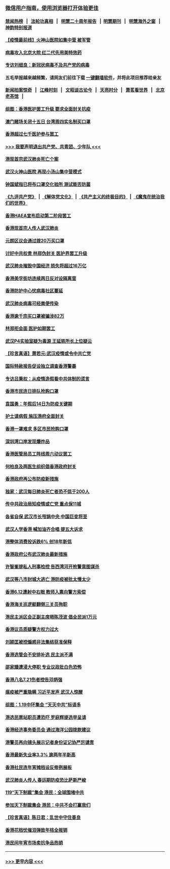 ### [微信用户指南，使用浏览器打开体验更佳](https://github.com/gfw-breaker/banned-news1/blob/master/indexes/wechat-guide.md?t=0)
#### [禁闻热榜](热点新闻.md?t=0)  &nbsp;&nbsp;|&nbsp;&nbsp; [法轮功真相](https://github.com/gfw-breaker/truth/blob/master/README.md?t=0) &nbsp;&nbsp;|&nbsp;&nbsp; [明慧二十周年报告](https://github.com/gfw-breaker/mh-reports/blob/master/README.md?t=0) &nbsp;&nbsp;|&nbsp;&nbsp;[明慧期刊](https://github.com/gfw-breaker/mh-qikan) &nbsp;&nbsp;|&nbsp;&nbsp; [明慧海外之窗](https://github.com/gfw-breaker/mh-news/blob/master/README.md?t=0) &nbsp;&nbsp;|&nbsp;&nbsp; [神韵特别报道](https://github.com/gfw-breaker/mh-news/blob/master/shenyun.md?t=0)
#### [【疫情最前线】火神山医院如集中营 被军管](../pages/nsc415/n11847524.md?t=02061002) 
#### [病毒攻入北京大院 红二代先用美特效药](../pages/nsc415/n11847427.md?t=02061002) 
#### [专访刘细良：新冠状病毒不及共产党的病毒](../pages/nsc415/n11847164.md?t=02061002) 
#### 五毛举报越来越频繁，请网友们前往下载 [一键翻墙软件](https://github.com/gfw-breaker/ssr-accounts)，并将此项目推荐给亲友
#### [新闻拍案惊奇](https://github.com/gfw-breaker/banned-news1/blob/master/pages/link4.md) &nbsp;&nbsp;|&nbsp;&nbsp; [江峰时刻](https://github.com/gfw-breaker/banned-news1/blob/master/pages/link4.md) &nbsp;&nbsp;|&nbsp;&nbsp; [文昭谈古论今](https://github.com/gfw-breaker/banned-news1/blob/master/pages/link4.md) &nbsp;&nbsp;|&nbsp;&nbsp; [天亮时分](https://github.com/gfw-breaker/banned-news1/blob/master/pages/link4.md) &nbsp;&nbsp;|&nbsp;&nbsp; [萧茗看世界](https://github.com/gfw-breaker/banned-news1/blob/master/pages/link4.md) &nbsp;&nbsp;|&nbsp;&nbsp; [北京老茶馆](https://github.com/gfw-breaker/banned-news1/blob/master/pages/link4.md) &nbsp;&nbsp;|&nbsp;&nbsp; 
#### [组图：香港医护罢工升级 要求全面封关抗疫](../pages/nsc415/n11844107.md?t=02061002) 
#### [澳门赌场关闭十五日 台湾周四实名制买口罩](../pages/nsc415/n11845083.md?t=02061002) 
#### [香港超过七千医护参与罢工](../pages/nsc415/n11845051.md?t=02061002) 
#### [>>> 我要声明退出共产党、共青团、少年队 <<<](https://github.com/begood0513/goodnews/blob/master/quit/letter.md) 
#### [港现首宗武汉肺炎死亡个案](../pages/nsc415/n11844998.md?t=02061002) 
#### [武汉火神山医院 再现小汤山集中营模式](../pages/nsc415/n11844763.md?t=02061002) 
#### [钟国斌指已将布口罩交化验所 测试能否防菌](../pages/nsc415/n11842783.md?t=02061002) 
#### [《九评共产党》](https://github.com/begood0513/9ping.md/blob/master/README.md) &nbsp;|&nbsp; [《解体党文化》](../../../../jtdwh.md/blob/master/README.md)  &nbsp;|&nbsp; [《共产主义的终极目的》](../../../../gczydzjmd.md/blob/master/README.md) &nbsp;|&nbsp; [《魔鬼在统治我们的世界》](../../../../mgztzwmdsj.md/blob/master/README.md) 
#### [香港HAEA宣布启动第二阶段罢工](../pages/nsc415/n11842723.md?t=02061002) 
#### [香港现首宗人传人武汉肺炎](../pages/nsc415/n11842766.md?t=02061002) 
#### [元朗区议会通过拨20万买口罩](../pages/nsc415/n11842754.md?t=02061002) 
#### [讨好中共权贵 林郑伪封关 医护界罢工升级](../pages/nsc415/n11842359.md?t=02061002) 
#### [武汉肺炎摧毁中国经济 损失将超过16万亿](../pages/nsc415/n11839723.md?t=02061002) 
#### [香港美孚街坊连续两日反对设隔离营](../pages/nsc415/n11839962.md?t=02061002) 
#### [香港防护中心忧病毒社区蔓延](../pages/nsc415/n11839933.md?t=02061002) 
#### [武汉肺炎病毒可经粪便传染](../pages/nsc415/n11839939.md?t=02061002) 
#### [香港逾千宗买口罩被骗涉82万](../pages/nsc415/n11839914.md?t=02061002) 
#### [林郑拒会面 医护如期罢工](../pages/nsc415/n11839892.md?t=02061002) 
#### [武汉P4实验室疑为毒源 王延轶所长上位疑云](../pages/nsc415/n11835543.md?t=02061002) 
#### [【珍言真语】萧若元:武汉疫情或令中共亡党](../pages/nsc415/n11829394.md?t=02061002) 
#### [国际特赦报告促设独立调查香港警暴](../pages/nsc415/n11833845.md?t=02061002) 
#### [专访吕秉权：从疫情造假看中共体制的谎言](../pages/nsc415/n11833813.md?t=02061002) 
#### [香港市民连日排队抢购口罩](../pages/nsc415/n11833794.md?t=02061002) 
#### [袁国勇：年假后14日为防疫关键期](../pages/nsc415/n11831088.md?t=02061002) 
#### [护士请病假 施压港府全面封关](../pages/nsc415/n11831030.md?t=02061002) 
#### [香港一罩难求 多区市民抢购口罩](../pages/nsc415/n11831002.md?t=02061002) 
#### [深圳湾口岸发现爆炸品](../pages/nsc415/n11828802.md?t=02061002) 
#### [香港医管局员工阵线周六动议罢工](../pages/nsc415/n11828762.md?t=02061002) 
#### [何柏良及两医生组织倡香港政府封关](../pages/nsc415/n11828749.md?t=02061002) 
#### [香港政府再公布防疫新措施](../pages/nsc415/n11828716.md?t=02061002) 
#### [独家：武汉每日肺炎死亡者恐不低于200人](../pages/nsc415/n11828240.md?t=02061002) 
#### [传中共政治局知疫情或亡党 重点保11城](../pages/nsc415/n11828145.md?t=02061002) 
#### [各省自保 武汉市长甩锅中央 中国巨变将至](../pages/nsc415/n11828021.md?t=02061002) 
#### [武汉人学香港 喊加油齐合唱 提五大诉求](../pages/nsc415/n11827046.md?t=02061002) 
#### [港整体消费投诉跌6% 创18年新低](../pages/nsc415/n11817280.md?t=02061002) 
#### [香港政府公布武汉肺炎最新措施](../pages/nsc415/n11817152.md?t=02061002) 
#### [许智峯提私人刑事检控 告西湾河开枪警意图谋杀](../pages/nsc415/n11817132.md?t=02061002) 
#### [武汉等八市封城大逃亡 港防疫被批太慢太少](../pages/nsc415/n11817058.md?t=02061002) 
#### [香港6.12遭射中右眼 教师入禀向警方索偿](../pages/nsc415/n11814678.md?t=02061002) 
#### [香港海关巡逻艇翻侧三关员殉职](../pages/nsc415/n11814604.md?t=02061002) 
#### [港民主派区会正副主席晤陈茂波 倡全民派1万元](../pages/nsc415/n11814582.md?t=02061002) 
#### [香港议员质疑警方权力过大](../pages/nsc415/n11814560.md?t=02061002) 
#### [刘颕匡被控煽惑非法集结获准保释](../pages/nsc415/n11811727.md?t=02061002) 
#### [香港选管会不安排补选 民主派不满](../pages/nsc415/n11811691.md?t=02061002) 
#### [邵家臻遭浸大停职 专业议政批白色恐怖](../pages/nsc415/n11811670.md?t=02061002) 
#### [香港八名7.21伤者控告邓炳强](../pages/nsc415/n11811623.md?t=02061002) 
#### [瘟疫被严重隐瞒 习近平发声 武汉人惊醒](../pages/nsc415/n11811186.md?t=02061002) 
#### [组图：1.19中环集会 “天灭中共”标语多](../pages/nsc415/n11809514.md?t=02061002) 
#### [港选民票站职员遭恐吓 罗庭辉提选举呈请](../pages/nsc415/n11808914.md?t=02061002) 
#### [香港经济事务委员会 通过海洋公园拨款建议](../pages/nsc415/n11808906.md?t=02061002) 
#### [港警员再向镜头展示记者身份证记协严厉谴责](../pages/nsc415/n11808888.md?t=02061002) 
#### [香港最新失业率3.3% 逾两年半新高](../pages/nsc415/n11808887.md?t=02061002) 
#### [香港社民连年宵摊档设反修例展板](../pages/nsc415/n11808857.md?t=02061002) 
#### [武汉肺炎人传人 春运期防疫恐比萨斯严峻](../pages/nsc415/n11808739.md?t=02061002) 
#### [119“天下制裁”集会 港民：全球围堵中共](../pages/nsc415/n11806318.md?t=02061002) 
#### [参加天下制裁集会 港民：中共不会打赢我们](../pages/nsc415/n11806596.md?t=02061002) 
#### [【珍言真语】陈日君：乱世中守住善良](../pages/nsc415/n11806247.md?t=02061002) 
#### [香港花档忧催泪弹致年桔全报销](../pages/nsc415/n11806130.md?t=02061002) 
#### [港民间年宵市场卖抗争品热销](../pages/nsc415/n11806073.md?t=02061002) 

----
#### [ >>> 更早内容 <<< ](../indexes/nsc415-earlier.md)
